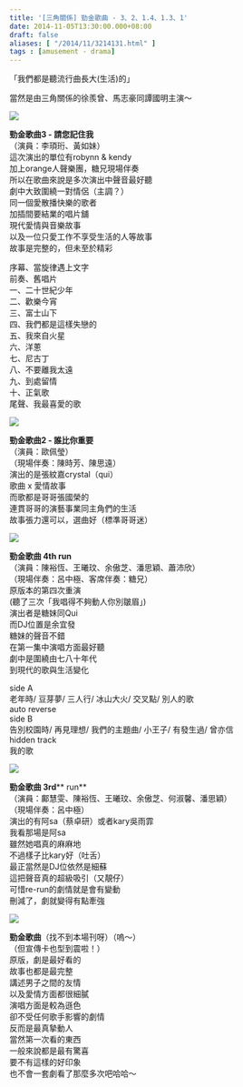 ```yaml
---
title: '[三角關係] 勁金歌曲 - 3、2、1.4、1.3、1'
date: 2014-11-05T13:30:00.000+08:00
draft: false
aliases: [ "/2014/11/3214131.html" ]
tags : [amusement - drama]
---
```


「我們都是聽流行曲長大(生活)的」  
  
當然是由三角關係的徐羨曾、馬志豪同譚國明主演～  

[![](https://3.bp.blogspot.com/-DYPevVZA0bs/XE2uvo41BPI/AAAAAAAAHqM/Rq-pND6hutMPWYfUnWrZI7AzB0_gN_-LACLcBGAs/s640/15687636425_2a44d53514_z.jpg)](https://3.bp.blogspot.com/-DYPevVZA0bs/XE2uvo41BPI/AAAAAAAAHqM/Rq-pND6hutMPWYfUnWrZI7AzB0_gN_-LACLcBGAs/s1600/15687636425_2a44d53514_z.jpg)

**勁金歌曲3 - 請您記住我**  
（演員：李頊珩、黃如妹）  
這次演出的單位有robynn & kendy  
加上orange人聲樂團，糖兄現場伴奏  
所以在歌曲來說是多次演出中聲音最好聽  
劇中大致圍繞一對情侶（主調？）  
同一個愛散播快樂的歌者  
加插間要結業的唱片舖  
現代愛情與音樂故事  
以及一位只愛工作不享受生活的人等故事  
故事是完整的，但未至於精彩  
  
序幕、當旋律遇上文字  
前奏、舊唱片  
一、二十世紀少年  
二、歡樂今宵  
三、富士山下  
四、我們都是這樣失戀的  
五、我來自火星  
六、洋蔥  
七、尼古丁  
八、不要離我太遠  
九、到處留情  
十、正氣歌  
尾聲、我最喜愛的歌  

[![](https://1.bp.blogspot.com/-8zFKYckgHPk/XE2u0U43iTI/AAAAAAAAHqQ/bpafwAsdB7EGke2wi2sgUo78Hoevz6WhwCLcBGAs/s640/15663923196_ffba5efaac_z.jpg)](https://1.bp.blogspot.com/-8zFKYckgHPk/XE2u0U43iTI/AAAAAAAAHqQ/bpafwAsdB7EGke2wi2sgUo78Hoevz6WhwCLcBGAs/s1600/15663923196_ffba5efaac_z.jpg)

**勁金歌曲2 - 誰比你重要**  
（演員：歐佩瑩）  
（現場伴奏：陳時芳、陳思遠）  
演出的是張紋嘉crystal（qui）  
歌曲 x 愛情故事  
而歌都是哥哥張國榮的  
連貫哥哥的演藝事業同主角們的生活  
故事張力還可以，選曲好（標準哥哥迷）  

[![](https://1.bp.blogspot.com/-59oyIkHLWZg/XE2u5ofBphI/AAAAAAAAHqU/9ZYQ0VK7kxcEDz-BvG_XzA8E7LDo3vkdQCLcBGAs/s640/15502440557_019cce5e9d_z.jpg)](https://1.bp.blogspot.com/-59oyIkHLWZg/XE2u5ofBphI/AAAAAAAAHqU/9ZYQ0VK7kxcEDz-BvG_XzA8E7LDo3vkdQCLcBGAs/s1600/15502440557_019cce5e9d_z.jpg)

**勁金歌曲 4th run**  
（演員：陳裕恆、王曦玟、余傲芝、潘思穎、蕭沛欣）  
（現場伴奏：呂中極、客席伴奏：糖兄）  
原版本的第四次重演  
(聽了三次「我唱得不夠動人你別皺眉」)  
演出者是糖妹同Qui  
而DJ位置是余宜發  
糖妹的聲音不錯  
在第一集中演唱方面最好聽  
劇中是圍繞由七八十年代  
到現代的歌與生活變化  
  
side A  
老年時/ 豆芽夢/ 三人行/ 冰山大火/ 交叉點/ 別人的歌  
auto reverse  
side B  
告別校園時/ 再見理想/ 我們的主題曲/ 小王子/ 有發生過/ 曾亦信  
hidden track  
我的歌  

[![](https://2.bp.blogspot.com/-2m2QcPlFB5s/XE2u_Uxt5sI/AAAAAAAAHqY/HwkaTNYRiyQIYjzN6dYrLs-G3Z3pAMK2QCLcBGAs/s640/15502826870_6ae6c513d7_z.jpg)](https://2.bp.blogspot.com/-2m2QcPlFB5s/XE2u_Uxt5sI/AAAAAAAAHqY/HwkaTNYRiyQIYjzN6dYrLs-G3Z3pAMK2QCLcBGAs/s1600/15502826870_6ae6c513d7_z.jpg)

**勁金歌曲 3rd**** run**  
（演員：鄺慧雯、陳裕恆、王曦玟、余傲芝、何淑馨、潘思穎）  
（現場伴奏：呂中極）  
演出的有阿sa（蔡卓研）或者kary吳雨霏  
我看那場是阿sa  
雖然她唱真的麻麻地  
不過樣子比kary好（吐舌）  
最正當然是DJ位依然是細蘇  
這把聲音真的超級吸引（又靚仔）  
可惜re-run的劇情就是會有變動  
刪減了，劇就變得有點牽強  

[![](https://4.bp.blogspot.com/-Qmx0ozFiTvM/XE2vESt9RfI/AAAAAAAAHqg/EujdRz3h9TsXUr--M9uYozu6l47b_9WZwCLcBGAs/s640/15501777359_74b27f9de7_z.jpg)](https://4.bp.blogspot.com/-Qmx0ozFiTvM/XE2vESt9RfI/AAAAAAAAHqg/EujdRz3h9TsXUr--M9uYozu6l47b_9WZwCLcBGAs/s1600/15501777359_74b27f9de7_z.jpg)

**勁金歌曲**（找不到本場刊呀）（嗚～）  
（但宣傳卡也型到震啦！）  
原版，劇是最好看的  
故事也都是最完整  
講述男子之間的友情  
以及愛情方面都很細膩  
演唱方面是較為遜色  
卻不受任何歌手影響的劇情  
反而是最真摯動人  
當然第一次看的東西  
一般來說都是最有驚喜  
要不有這樣的好印象  
也不會一套劇看了那麼多次吧哈哈～